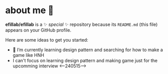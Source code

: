 # about me 👋


**efillab/efillab** is a ✨ _special_ ✨ repository because its `README.md` (this file) appears on your GitHub profile.

Here are some ideas to get you started:

- 🌱 I’m currently learning design pattern and searching for how to make a game like HNH
- I can't focus on learning design pattern and making game just for the upcomming interview <--240515-->


